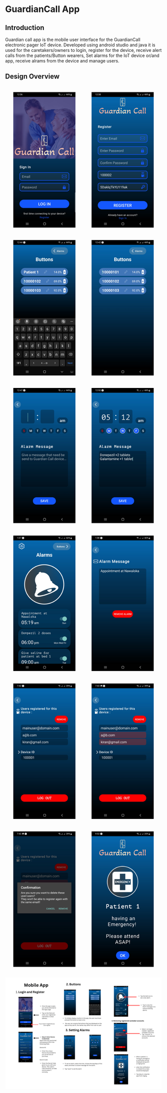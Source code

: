 # GuardianCall App

## Introduction 
Guardian call app is the mobile user interface for the GuardianCall electronic pager IoT device. Developed using android studio and java it is used for the caretakers/owners to login, register for the device, receive alert calls from the patients/Button wearers, Set alarms for the IoT device or/and app, receive alrams from the device and manage users.

## Design Overview


<div style="display: flex; justify-content: space-around; text-align: center;">
  <img src="images/Screenshot_20240815-003647.jpg" alt="Image 1" width="200" style="margin: 20px ;">
  <img src="images/Screenshot_20240815-003845.jpg" alt="Image 2" width="200" style="margin: 20px ;">
</div>

<div style="display: flex; justify-content: space-around; text-align: center;">
    <img src="images/Screenshot_20240815-004432.jpg" alt="Image 3" width="200" style="margin: 20px ;">
    <img src="images/Screenshot_20240815-004203.jpg" alt="Image 3" width="200" style="margin: 20px ;">
</div>

<div style="display: flex; justify-content: space-around; text-align: center;">
    <img src="images/Screenshot_20240815-004723.jpg" alt="Image 3" width="200" style="margin: 20px ;">
    <img src="images/Screenshot_20240815-005022.jpg" alt="Image 3" width="200" style="margin: 20px ;">
</div>

<div style="display: flex; justify-content: space-around; text-align: center;">
    <img src="images/Screenshot_20240815-010748.jpg" alt="Image 3" width="200" style="margin: 20px ;">
    <img src="images/Screenshot_20240815-010801.jpg" alt="Image 3" width="200" style="margin: 20px ;">
</div>

<div style="display: flex; justify-content: space-around; text-align: center;">
    <img src="images/Screenshot_20240815-074249.jpg" alt="Image 3" width="200" style="margin: 20px;">
    <img src="images//Screenshot_20240815-074302.jpg" alt="Image 3" width="200" style="margin: 20px ;">
</div>

<div style="display: flex; justify-content: space-around; text-align: center;">
    <img src="images/Screenshot_20240815-074317.jpg" alt="Image 3" width="200" style="margin: 20px;">
    <img src="images/Screenshot_20240815-095318.jpg" alt="Image 3" width="200" style="margin: 20px;">
</div>

![Design Preview](images/GuardianCall_Manual-2.png)